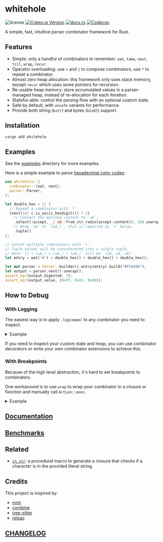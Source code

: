# whitehole

![license](https://img.shields.io/github/license/DiscreteTom/whitehole?style=flat-square)
[![Crates.io Version](https://img.shields.io/crates/v/whitehole?style=flat-square)](https://crates.io/crates/whitehole)
[![docs.rs](https://img.shields.io/docsrs/whitehole?style=flat-square)](https://docs.rs/whitehole/)
[![Codecov](https://img.shields.io/codecov/c/github/DiscreteTom/whitehole?style=flat-square)](https://codecov.io/gh/DiscreteTom/whitehole)

A simple, fast, intuitive parser combinator framework for Rust.

## Features

- Simple: only a handful of combinators to remember: `eat`, `take`, `next`, `till`, `wrap`, `recur`.
- Operator overloading: use `+` and `|` to compose combinators, use `*` to repeat a combinator.
- Almost zero heap allocation: this framework only uses stack memory, except `recur` which uses some pointers for recursion.
- Re-usable heap memory: store accumulated values in a parser-managed heap, instead of re-allocation for each iteration.
- Stateful-able: control the parsing flow with an optional custom state.
- Safe by default, with `unsafe` variants for performance.
- Provide both string (`&str`) and bytes (`&[u8]`) support.

## Installation

```bash
cargo add whitehole
```

## Examples

See the [examples](./examples) directory for more examples.

Here is a simple example to parse [hexadecimal color codes](./examples/hex_color.rs):

```rust
use whitehole::{
  combinator::{eat, next},
  parser::Parser,
};

let double_hex = || {
  // Repeat a combinator with `*`.
  (next(|c| c.is_ascii_hexdigit()) * 2)
    // Convert the matched content to `u8`.
    .select(|accept, _| u8::from_str_radix(accept.content(), 16).unwrap())
    // Wrap `u8` to `(u8,)`, this is required by `+` below.
    .tuple()
};

// Concat multiple combinators with `+`.
// Tuple values will be concatenated into a single tuple.
// Here `() + (u8,) + (u8,) + (u8,)` will be `(u8, u8, u8)`.
let entry = eat('#') + double_hex() + double_hex() + double_hex();

let mut parser = Parser::builder().entry(entry).build("#FFA500");
let output = parser.next().unwrap();
assert_eq!(output.digested, 7);
assert_eq!(output.value, (0xFF, 0xA5, 0x00));
```

## How to Debug

### With Logging

The easiest way is to apply `.log(name)` to any combinator you need to inspect.

<details>

<summary>
Example
</summary>

```rust
use whitehole::{
  combinator::{eat, next},
  parser::Parser,
};

let double_hex = || {
  (next(|c| c.is_ascii_hexdigit()).log("hex") * 2)
    .log("double_hex")
    .select(|accept, _| u8::from_str_radix(accept.content(), 16).unwrap())
    .tuple()
};

let entry =
  (eat('#').log("hash") + double_hex().log("R") + double_hex().log("G") + double_hex().log("B"))
    .log("entry");

let mut parser = Parser::builder().entry(entry).build("#FFA500");
parser.next().unwrap();
```

Output:

```text
(entry) input: "#FFA500"
| (hash) input: "#FFA500"
| (hash) output: Some("#")
| (R) input: "FFA500"
| | (double_hex) input: "FFA500"
| | | (hex) input: "FFA500"
| | | (hex) output: Some("F")
| | | (hex) input: "FA500"
| | | (hex) output: Some("F")
| | (double_hex) output: Some("FF")
| (R) output: Some("FF")
| (G) input: "A500"
| | (double_hex) input: "A500"
| | | (hex) input: "A500"
| | | (hex) output: Some("A")
| | | (hex) input: "500"
| | | (hex) output: Some("5")
| | (double_hex) output: Some("A5")
| (G) output: Some("A5")
| (B) input: "00"
| | (double_hex) input: "00"
| | | (hex) input: "00"
| | | (hex) output: Some("0")
| | | (hex) input: "0"
| | | (hex) output: Some("0")
| | (double_hex) output: Some("00")
| (B) output: Some("00")
(entry) output: Some("#FFA500")
```

</details>

If you need to inspect your custom state and heap, you can use combinator decorators or write your own combinator extensions to achieve this.

### With Breakpoints

Because of the high level abstraction, it's hard to set breakpoints to combinators.

One workaround is to use `wrap` to wrap your combinator in a closure or function and manually call `Action::exec`.

<details>

<summary>
Example
</summary>

```rust
let double_hex = || {
  (next(|c| c.is_ascii_hexdigit()) * 2)
    .select(|accept, _| u8::from_str_radix(accept.content(), 16).unwrap())
    .tuple()
};
// wrap the original combinator
let double_hex = || {
  use whitehole::{action::Action, combinator::wrap};
  let c = double_hex();
  wrap(move |instant, ctx| {
    // set a breakpoint here
    c.exec(instant, ctx)
  })
};

let entry = eat('#') + double_hex() + double_hex() + double_hex();

let mut parser = Parser::builder().entry(entry).build("#FFA500");
parser.next().unwrap();
```

</details>

## [Documentation](https://docs.rs/whitehole/)

## [Benchmarks](https://github.com/DiscreteTom/whitehole-bench)

## Related

- [`in_str`](https://github.com/DiscreteTom/in_str/): a procedural macro to generate a closure that checks if a character is in the provided literal string.

## Credits

This project is inspired by:

- [nom](https://github.com/rust-bakery/nom)
- [combine](https://github.com/Marwes/combine)
- [tree-sitter](https://github.com/tree-sitter/tree-sitter)
- [retsac](https://github.com/DiscreteTom/retsac)

## [CHANGELOG](./CHANGELOG.md)
